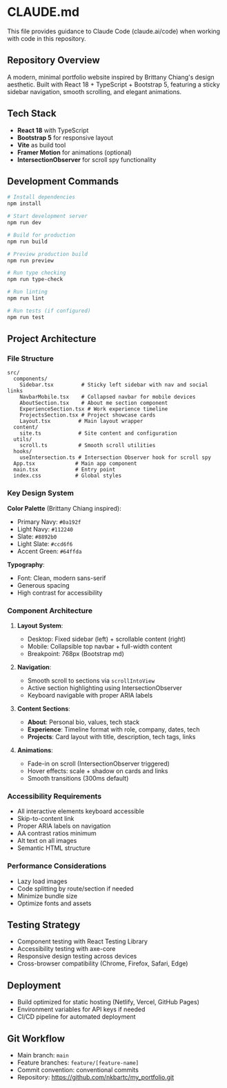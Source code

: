 # CLAUDE.md

This file provides guidance to Claude Code (claude.ai/code) when working with code in this repository.

## Repository Overview

A modern, minimal portfolio website inspired by Brittany Chiang's design aesthetic. Built with React 18 + TypeScript + Bootstrap 5, featuring a sticky sidebar navigation, smooth scrolling, and elegant animations.

## Tech Stack

- **React 18** with TypeScript
- **Bootstrap 5** for responsive layout
- **Vite** as build tool
- **Framer Motion** for animations (optional)
- **IntersectionObserver** for scroll spy functionality

## Development Commands

```bash
# Install dependencies
npm install

# Start development server
npm run dev

# Build for production
npm run build

# Preview production build
npm run preview

# Run type checking
npm run type-check

# Run linting
npm run lint

# Run tests (if configured)
npm run test
```

## Project Architecture

### File Structure
```
src/
  components/
    Sidebar.tsx         # Sticky left sidebar with nav and social links
    NavbarMobile.tsx    # Collapsed navbar for mobile devices
    AboutSection.tsx    # About me section component
    ExperienceSection.tsx # Work experience timeline
    ProjectsSection.tsx # Project showcase cards
    Layout.tsx         # Main layout wrapper
  content/
    site.ts            # Site content and configuration
  utils/
    scroll.ts          # Smooth scroll utilities
  hooks/
    useIntersection.ts # Intersection Observer hook for scroll spy
  App.tsx             # Main app component
  main.tsx            # Entry point
  index.css           # Global styles
```

### Key Design System

**Color Palette** (Brittany Chiang inspired):
- Primary Navy: `#0a192f`
- Light Navy: `#112240` 
- Slate: `#8892b0`
- Light Slate: `#ccd6f6`
- Accent Green: `#64ffda`

**Typography**:
- Font: Clean, modern sans-serif
- Generous spacing
- High contrast for accessibility

### Component Architecture

1. **Layout System**:
   - Desktop: Fixed sidebar (left) + scrollable content (right)
   - Mobile: Collapsible top navbar + full-width content
   - Breakpoint: 768px (Bootstrap md)

2. **Navigation**:
   - Smooth scroll to sections via `scrollIntoView`
   - Active section highlighting using IntersectionObserver
   - Keyboard navigable with proper ARIA labels

3. **Content Sections**:
   - **About**: Personal bio, values, tech stack
   - **Experience**: Timeline format with role, company, dates, tech
   - **Projects**: Card layout with title, description, tech tags, links

4. **Animations**:
   - Fade-in on scroll (IntersectionObserver triggered)
   - Hover effects: scale + shadow on cards and links
   - Smooth transitions (300ms default)

### Accessibility Requirements

- All interactive elements keyboard accessible
- Skip-to-content link
- Proper ARIA labels on navigation
- AA contrast ratios minimum
- Alt text on all images
- Semantic HTML structure

### Performance Considerations

- Lazy load images
- Code splitting by route/section if needed
- Minimize bundle size
- Optimize fonts and assets

## Testing Strategy

- Component testing with React Testing Library
- Accessibility testing with axe-core
- Responsive design testing across devices
- Cross-browser compatibility (Chrome, Firefox, Safari, Edge)

## Deployment

- Build optimized for static hosting (Netlify, Vercel, GitHub Pages)
- Environment variables for API keys if needed
- CI/CD pipeline for automated deployment

## Git Workflow

- Main branch: `main`
- Feature branches: `feature/[feature-name]`
- Commit convention: conventional commits
- Repository: https://github.com/nkbartc/my_portfolio.git